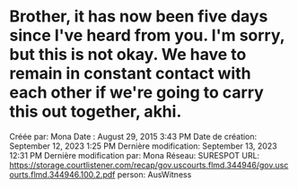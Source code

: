 # Brother, it has now been five days since I've heard from you. I'm sorry, but this is not okay. We have to remain in constant contact with each other if we're going to carry this out together, akhi.

Créée par: Mona
Date : August 29, 2015 3:43 PM
Date de création: September 12, 2023 1:25 PM
Dernière modification: September 13, 2023 12:31 PM
Dernière modification par: Mona
Réseau: SURESPOT
URL: https://storage.courtlistener.com/recap/gov.uscourts.flmd.344946/gov.uscourts.flmd.344946.100.2.pdf
person: AusWitness